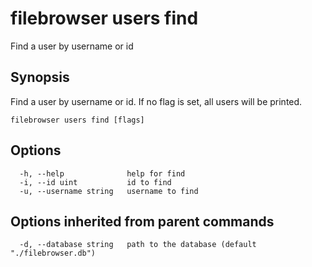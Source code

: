 # filebrowser users find

Find a user by username or id

## Synopsis

Find a user by username or id. If no flag is set, all users will be printed.

```text
filebrowser users find [flags]
```

## Options

```text
  -h, --help              help for find
  -i, --id uint           id to find
  -u, --username string   username to find
```

## Options inherited from parent commands

```text
  -d, --database string   path to the database (default "./filebrowser.db")
```

